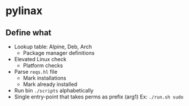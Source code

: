 # pylinax

## Define what
- Lookup table: Alpine, Deb, Arch
  - Package manager definitions
- Elevated Linux check
  - Platform checks 
- Parse `reqs.hl` file
  - Mark installations
  - Mark already installed
- Run bin `./scripts` alphabetically
- Single entry-point that takes perms as prefix (arg1)
Ex: `./run.sh sudo`

